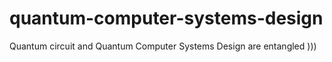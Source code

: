 # quantum-computer-systems-design
Quantum circuit and Quantum Computer Systems Design are entangled )))
